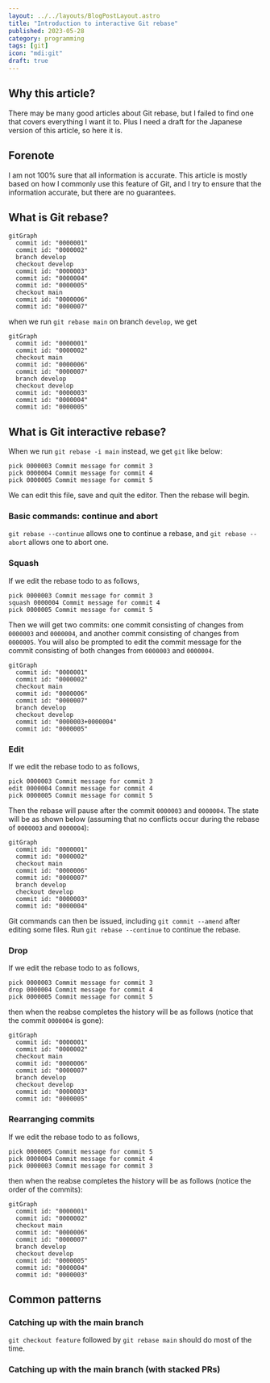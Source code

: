```yaml
---
layout: ../../layouts/BlogPostLayout.astro
title: "Introduction to interactive Git rebase"
published: 2023-05-28
category: programming
tags: [git]
icon: "mdi:git"
draft: true
---
```


## Why this article?

There may be many good articles about Git rebase, but I failed to find one that covers everything I want it to. Plus I need a draft for the Japanese version of this article, so here it is.

## Forenote

I am not 100% sure that all information is accurate. This article is mostly based on how I commonly use this feature of Git, and I try to ensure that the information accurate, but there are no guarantees.

## What is Git rebase?

```mermaid
gitGraph
  commit id: "0000001"
  commit id: "0000002"
  branch develop
  checkout develop
  commit id: "0000003"
  commit id: "0000004"
  commit id: "0000005"
  checkout main
  commit id: "0000006"
  commit id: "0000007"
```

when we run `git rebase main` on branch `develop`, we get

```mermaid
gitGraph
  commit id: "0000001"
  commit id: "0000002"
  checkout main
  commit id: "0000006"
  commit id: "0000007"
  branch develop
  checkout develop
  commit id: "0000003"
  commit id: "0000004"
  commit id: "0000005"
```

## What is Git interactive rebase?

When we run `git rebase -i main` instead, we get `git` like below:

```
pick 0000003 Commit message for commit 3
pick 0000004 Commit message for commit 4
pick 0000005 Commit message for commit 5
```

We can edit this file, save and quit the editor. Then the rebase will begin.

### Basic commands: continue and abort

`git rebase --continue` allows one to continue a rebase, and `git rebase --abort` allows one to abort one.

### Squash

If we edit the rebase todo to as follows,

```
pick 0000003 Commit message for commit 3
squash 0000004 Commit message for commit 4
pick 0000005 Commit message for commit 5
```

Then we will get two commits: one commit consisting of changes from `0000003` and `0000004`, and another commit consisting of changes from `0000005`. You will also be prompted to edit the commit message for the commit consisting of both changes from `0000003` and `0000004`.

```mermaid
gitGraph
  commit id: "0000001"
  commit id: "0000002"
  checkout main
  commit id: "0000006"
  commit id: "0000007"
  branch develop
  checkout develop
  commit id: "0000003+0000004"
  commit id: "0000005"
```

### Edit

If we edit the rebase todo to as follows,

```
pick 0000003 Commit message for commit 3
edit 0000004 Commit message for commit 4
pick 0000005 Commit message for commit 5
```

Then the rebase will pause after the commit `0000003` and `0000004`. The state will be as shown below (assuming that no conflicts occur during the rebase of `0000003` and `0000004`):

```mermaid
gitGraph
  commit id: "0000001"
  commit id: "0000002"
  checkout main
  commit id: "0000006"
  commit id: "0000007"
  branch develop
  checkout develop
  commit id: "0000003"
  commit id: "0000004"
```

Git commands can then be issued, including `git commit --amend` after editing some files. Run `git rebase --continue` to continue the rebase.

### Drop

If we edit the rebase todo to as follows,

```
pick 0000003 Commit message for commit 3
drop 0000004 Commit message for commit 4
pick 0000005 Commit message for commit 5
```

then when the reabse completes the history will be as follows (notice that the commit `0000004` is gone):

```mermaid
gitGraph
  commit id: "0000001"
  commit id: "0000002"
  checkout main
  commit id: "0000006"
  commit id: "0000007"
  branch develop
  checkout develop
  commit id: "0000003"
  commit id: "0000005"
```

### Rearranging commits

If we edit the rebase todo to as follows,

```
pick 0000005 Commit message for commit 5
pick 0000004 Commit message for commit 4
pick 0000003 Commit message for commit 3
```

then when the reabse completes the history will be as follows (notice the order of the commits):

```mermaid
gitGraph
  commit id: "0000001"
  commit id: "0000002"
  checkout main
  commit id: "0000006"
  commit id: "0000007"
  branch develop
  checkout develop
  commit id: "0000005"
  commit id: "0000004"
  commit id: "0000003"
```

## Common patterns

### Catching up with the main branch

`git checkout feature` followed by `git rebase main` should do most of the time.

### Catching up with the main branch (with stacked PRs)
